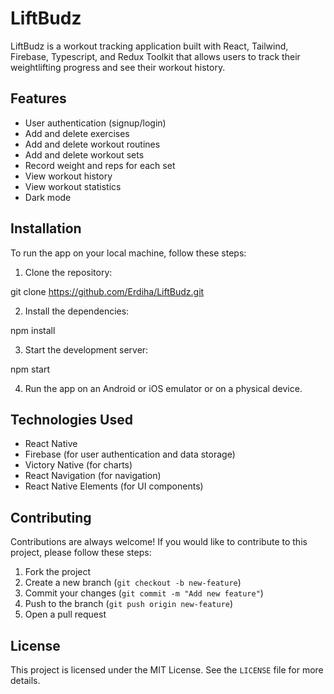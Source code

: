 # LiftBudz

LiftBudz is a workout tracking application built with React, Tailwind, Firebase, Typescript, and Redux Toolkit that allows users to track their weightlifting progress and see their workout history.

## Features

- User authentication (signup/login)
- Add and delete exercises
- Add and delete workout routines
- Add and delete workout sets
- Record weight and reps for each set
- View workout history
- View workout statistics
- Dark mode

## Installation

To run the app on your local machine, follow these steps:

1. Clone the repository:

git clone https://github.com/Erdiha/LiftBudz.git

2. Install the dependencies:

npm install


3. Start the development server:

npm start


4. Run the app on an Android or iOS emulator or on a physical device.

## Technologies Used

- React Native
- Firebase (for user authentication and data storage)
- Victory Native (for charts)
- React Navigation (for navigation)
- React Native Elements (for UI components)

## Contributing

Contributions are always welcome! If you would like to contribute to this project, please follow these steps:

1. Fork the project
2. Create a new branch (`git checkout -b new-feature`)
3. Commit your changes (`git commit -m "Add new feature"`)
4. Push to the branch (`git push origin new-feature`)
5. Open a pull request

## License

This project is licensed under the MIT License. See the `LICENSE` file for more details.




